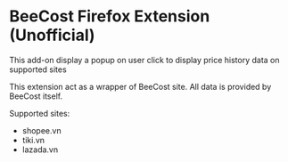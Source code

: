 # BeeCost Firefox Extension (Unofficial)

This add-on display a popup on user click to display price history data on supported sites

This extension act as a wrapper of BeeCost site. All data is provided by BeeCost itself.

Supported sites:
- shopee.vn
- tiki.vn
- lazada.vn